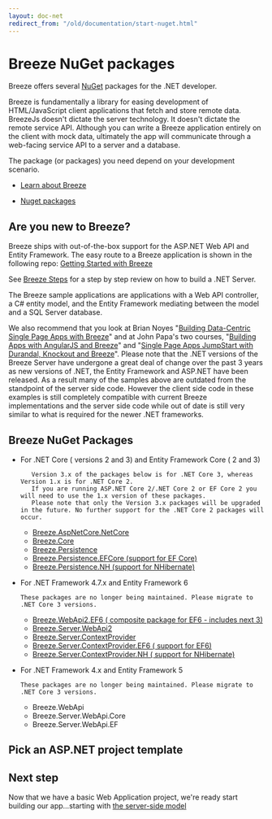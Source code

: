 ```yaml
---
layout: doc-net
redirect_from: "/old/documentation/start-nuget.html"
---
```

# Breeze NuGet packages
Breeze offers several <a href="http://nuget.org/" target="_blank">NuGet</a> packages for the .NET developer.

Breeze is fundamentally a library for easing development of HTML/JavaScript client applications that fetch and store remote data. BreezeJs doesn't dictate the server technology. It doesn't dictate the remote service API. Although you can write a Breeze application entirely on the client with mock data, ultimately the app will communicate through a web-facing service API to a server and a database.

The package (or packages) you need depend on your development scenario.

* [Learn about Breeze](#learn)

* [Nuget packages](#current)

<a name="learn"></a>

## Are you new to Breeze?

Breeze ships with out-of-the-box support for the ASP.NET Web API and Entity Framework. The easy route to a Breeze application is shown in the following repo: <a href="https://github.com/Breeze/northwind-core-ng-demo" target="_blank">Getting Started with Breeze</a>

See [Breeze Steps](https://github.com/Breeze/northwind-core-ng-demo/blob/master/STEPS.md) for a step by step review on how to build a .NET Server. 

The Breeze sample applications are applications with a Web API controller, a C# entity model, and the Entity Framework mediating between the model and a SQL Server database.

We also recommend that you look at Brian Noyes "<a href="http://www.pluralsight.com/courses/building-single-page-applications-breeze" target="_blank">Building Data-Centric Single Page Apps with Breeze</a>" and at John Papa's two courses, "<a href="http://www.pluralsight.com/training/Courses/TableOfContents/build-apps-angular-breeze" target="_blank">Building Apps with AngularJS and Breeze</a>" and "<a href="http://www.pluralsight.com/training/Courses/TableOfContents/build-apps-angular-breeze" target="_blank">Single Page Apps JumpStart with Durandal, Knockout and Breeze</a>". Please note that the .NET versions of the Breeze Server have undergone a great deal of change over the past 3 years as new versions of .NET, the Entity Framework and ASP.NET have been released.  As a result many of the samples above are outdated from the standpoint of the server side code.  However the client side code in these examples is still completely compatible with current Breeze implementations and the server side code while out of date is still very similar to what is required for the newer .NET frameworks.

<a name="current"></a>

## Breeze NuGet Packages

- For .NET Core ( versions 2 and 3) and Entity Framework Core ( 2 and 3)

         Version 3.x of the packages below is for .NET Core 3, whereas Version 1.x is for .NET Core 2.
         If you are running ASP.NET Core 2/.NET Core 2 or EF Core 2 you will need to use the 1.x version of these packages.
         Please note that only the Version 3.x packages will be upgraded in the future. No further support for the .NET Core 2 packages will occur.

    - [Breeze.AspNetCore.NetCore](https://www.nuget.org/packages/Breeze.AspNetCore.NetCore/)
    - [Breeze.Core](https://www.nuget.org/packages/Breeze.Core/)
    - [Breeze.Persistence](https://www.nuget.org/packages/Breeze.Persistence/)
    - [Breeze.Persistence.EFCore (support for EF Core)](https://www.nuget.org/packages/Breeze.Persistence.EFCore/)
    - [Breeze.Persistence.NH (support for NHibernate)](https://www.nuget.org/packages/Breeze.Persistence.NH/)

- For .NET Framework 4.7.x  and Entity Framework 6 

      These packages are no longer being maintained. Please migrate to .NET Core 3 versions.

    - [Breeze.WebApi2.EF6  ( composite package for EF6 - includes next 3)](https://www.nuget.org/packages/Breeze.WebApi2.EF6)
    - [Breeze.Server.WebApi2](https://www.nuget.org/packages/Breeze.Server.WebApi2/)
    - [Breeze.Server.ContextProvider](https://www.nuget.org/packages/Breeze.Server.ContextProvider/)
    - [Breeze.Server.ContextProvider.EF6  ( support for EF6)](https://www.nuget.org/packages/Breeze.Server.ContextProvider.EF6/)
    - [Breeze.Server.ContextProvider.NH ( support for NHibernate)](https://www.nuget.org/packages/Breeze.Server.ContextProvider.NH/)
  
- For .NET Framework 4.x and Entity Framework 5   

      These packages are no longer being maintained. Please migrate to .NET Core 3 versions.

     - Breeze.WebApi
     - Breeze.Server.WebApi.Core
     - Breeze.Server.WebApi.EF

## Pick an ASP.NET project template


## Next step


Now that we have a basic Web Application project, we're ready start building our app...starting with [the server-side model](/doc-net/ef-serverside-model)
